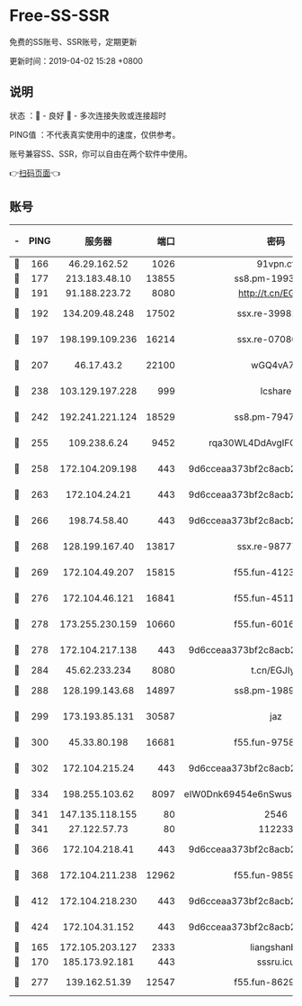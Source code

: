# Free-SS-SSR

免费的SS账号、SSR账号，定期更新

更新时间：2019-04-02 15:28 +0800

## 说明

状态     ：🙂 - 良好 🙁 - 多次连接失败或连接超时

PING值   ：不代表真实使用中的速度，仅供参考。

账号兼容SS、SSR，你可以自由在两个软件中使用。

👉[扫码页面](https://liesauer.github.io/Free-SS-SSR/)👈

## 账号

|-|PING|服务器|端口|密码|加密方式|区域|
|:----:|:----:|:-----:|-----:|:----:|:----:|:----:|
|🙂|166|46.29.162.52|1026|91vpn.cf|rc4-md5|RU|
|🙂|177|213.183.48.10|13855|ss8.pm-19938784|rc4-md5|RU|
|🙂|191|91.188.223.72|8080|http://t.cn/EGJIyrl|rc4-md5|RU|
|🙂|192|134.209.48.248|17502|ssx.re-39982582|aes-256-cfb|US|
|🙂|197|198.199.109.236|16214|ssx.re-07080602|aes-256-cfb|US|
|🙂|207|46.17.43.2|22100|wGQ4vA7D|aes-256-gcm|RU|
|🙂|238|103.129.197.228|999|lcshare|aes-256-cfb|US|
|🙂|242|192.241.221.124|18529|ss8.pm-79474196|aes-256-cfb|US|
|🙂|255|109.238.6.24|9452|rqa30WL4DdAvgIFG6Fs3znzTa|aes-256-cfb|FR|
|🙂|258|172.104.209.198|443|9d6cceaa373bf2c8acb22e60b6a58be6|aes-256-cfb|US|
|🙂|263|172.104.24.21|443|9d6cceaa373bf2c8acb22e60b6a58be6|aes-256-cfb|US|
|🙂|266|198.74.58.40|443|9d6cceaa373bf2c8acb22e60b6a58be6|aes-256-cfb|US|
|🙂|268|128.199.167.40|13817|ssx.re-98777961|aes-256-cfb|SG|
|🙂|269|172.104.49.207|15815|f55.fun-41236190|aes-256-cfb|SG|
|🙂|276|172.104.46.121|16841|f55.fun-45111251|aes-256-cfb|SG|
|🙂|278|173.255.230.159|10660|f55.fun-60161528|aes-256-cfb|US|
|🙂|278|172.104.217.138|443|9d6cceaa373bf2c8acb22e60b6a58be6|aes-256-cfb|US|
|🙂|284|45.62.233.234|8080|t.cn/EGJIyrl|rc4-md5|CA|
|🙂|288|128.199.143.68|14897|ss8.pm-19893940|aes-256-cfb|SG|
|🙂|299|173.193.85.131|30587|jaz|aes-256-cfb|US|
|🙂|300|45.33.80.198|16681|f55.fun-97588785|aes-256-cfb|US|
|🙂|302|172.104.215.24|443|9d6cceaa373bf2c8acb22e60b6a58be6|aes-256-cfb|US|
|🙂|334|198.255.103.62|8097|eIW0Dnk69454e6nSwuspv9DmS201tQ0D|aes-256-cfb|US|
|🙂|341|147.135.118.155|80|2546|chacha20|US|
|🙂|341|27.122.57.73|80|112233|chacha20|HK|
|🙂|366|172.104.218.41|443|9d6cceaa373bf2c8acb22e60b6a58be6|aes-256-cfb|US|
|🙂|368|172.104.211.238|12962|f55.fun-98592445|aes-256-cfb|US|
|🙂|412|172.104.218.230|443|9d6cceaa373bf2c8acb22e60b6a58be6|aes-256-cfb|US|
|🙂|424|172.104.31.152|443|9d6cceaa373bf2c8acb22e60b6a58be6|aes-256-cfb|US|
|🙂|165|172.105.203.127|2333|liangshanbo|chacha20|JP|
|🙂|170|185.173.92.181|443|sssru.icu|rc4-md5|RU|
|🙂|277|139.162.51.39|12547|f55.fun-86298240|aes-256-cfb|SG|
